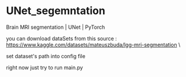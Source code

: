 <meta name="author" content="Mahdi Zeinali">
<meta name="account" content="mahdizynali">
<meta name="description" content="mahdi Zeinali github account">
<meta name="copyright" content="mahdi zeinali 2023">
<meta name="keywords" content="mahdi zeinali, mahdizynali, mrl-hsl, mrl, hsl, zeinali, mahdi zynali">

# UNet_segemntation
Brain MRI segmentation | UNet | PyTorch

you can download dataSets from this source : https://www.kaggle.com/datasets/mateuszbuda/lgg-mri-segmentation \

set dataset's path into config file

right now just try to run main.py
